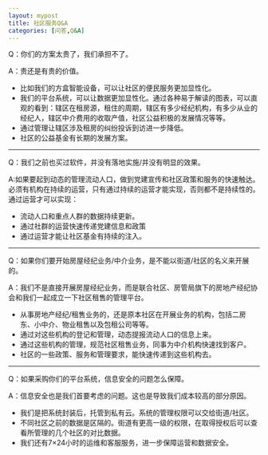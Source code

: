 ```yaml
---
layout: mypost
title: 社区服务Q&A
categories: [问答,Q&A]
---
```

Q：你们的方案太贵了，我们承担不了。

A：贵还是有贵的价值。
- 比如我们的方盒智能设备，可以让社区的便民服务更加显性化。
- 我们的平台系统，可以让数据更加显性化。通过各种易于解读的图表，可以直观的看到：辖区在租房源，租住的周期，辖区有多少经纪机构，有多少从业的经纪人，辖区中介费用的收取产值，社区公益积极的发展情况等等。
- 通过管理让辖区涉及租房的纠纷投诉到访进一步降低。
- 社区的公益基金有长期的发展方案。
---
Q：我们之前也买过软件，并没有落地实施/并没有明显的效果。

A:如果要起到动态的管理流动人口，做到党建宣传和社区政策和服务的快速触达。必须有机构在持续的运营，只有通过持续的运营才能实现，否则都不是持续性的。通过运营才可以实现：
- 流动人口和重点人群的数据持续更新。
- 通过社群的运营快速传递党建信息和政策
- 通过运营才能让社区基金有持续的注入。
---
Q：如果你们要开始房屋经纪业务/中介业务，是不能以街道/社区的名义来开展的。

A：我们不是直接开展房屋经纪业务，而是联合社区、房管局旗下的房地产经纪协会和我们一起成立一下社区租售的管理平台。
- 从事房地产经纪/租售业务的，还是原本社区在开展业务的机构，包括二房东、小中介、物业租售以及包租公司等等。
- 通过对这些机构的登记和管理，动态提报流动人口的信息上来。
- 通过这些机构的管理，规范社区租售业务，同事为中介机构快速找到客户。
- 社区的一些政策、服务和管理要求，能快速传递到这些机构去。
---
Q：如果采购你们的平台系统，信息安全的问题怎么保障。

A：信息安全也是我们首要考虑的问题。这也是导致我们成本较高的部分原因。
- 我们是把系统封装后，托管到私有云。系统的管理权限可以交给街道/社区。
- 不同社区之前的数据是区隔的。街道有更高一级的权限，在取得授权后可以查看所管理的几个社区的对比数据。
- 我们还有7×24小时的运维和客服服务，进一步保障运营和数据安全。